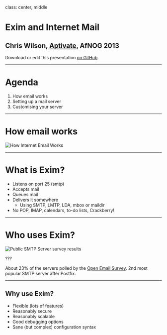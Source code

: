 class: center, middle

# Exim and Internet Mail

## Chris Wilson, [Aptivate](http://www.aptivate.org/), AfNOG 2013

Download or edit this presentation [on GitHub](https://github.com/afnog/sse/exim/presentation.md).

---

# Agenda

1. How email works
2. Setting up a mail server
3. Customising your server

---

# How email works

![How Internet Email Works](how-internet-email-works.svg)

---

# What is Exim?

* Listens on port 25 (smtp)
* Accepts mail
* Queues mail
* Delivers it somewhere
	* Using SMTP, LMTP, LDA, mbox or maildir
* No POP, IMAP, calendars, to-do lists, Crackberry!

---

# Who uses Exim?

![Public SMTP Server survey results](public-smtp-servers.svg)

???

About 23% of the servers polled by the [Open Email Survey](http://www.openemailsurvey.org/smtp.html).
2nd most popular SMTP server after Postfix.

---

## Why use Exim?

* Flexible (lots of features)
* Reasonably secure
* Reasonably scalable
* Good debugging options
* Sane (but complex) configuration syntax
